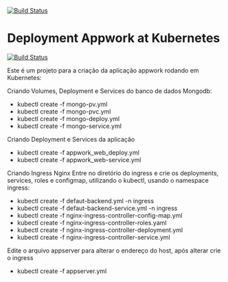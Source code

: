 [![Build Status](https://kubernetes.io/images/nav_logo2.svg?branch=master)](https://kubernetes.io)

# Deployment Appwork at Kubernetes
[![Build Status](https://travis-ci.org/joemccann/dillinger.svg?branch=master)](https://travis-ci.org/joemccann/dillinger)

Este é um projeto para a criação da aplicação appwork rodando em Kubernetes:

 Criando Volumes, Deployment e Services do banco de dados Mongodb:
  - kubectl create -f mongo-pv.yml
  - kubectl create -f mongo-pvc.yml
  - kubectl create -f mongo-deploy.yml
  - kubectl create -f mongo-service.yml
 
  Criando Deployment e Services da aplicação
  - kubectl create -f appwork_web_deploy.yml
  - kubectl create -f appwork_web-service.yml
  
  Criando Ingress Nginx
Entre no diretório do ingress e crie os deployments, services, roles e configmap, utilizando o kubectl, usando o namespace ingress:

  - kubectl create -f defaut-backend.yml -n ingress
  - kubectl create -f defaut-backend-service.yml -n ingress
  - kubectl create -f nginx-ingress-controller-config-map.yml
  - kubectl create -f nginx-ingress-controller-roles.yaml
  - kubectl create -f nginx-ingress-controller-deployment.yml
  - kubectl create -f nginx-ingress-controller-service.yml

Edite o arquivo appserver para alterar o endereço do host, após alterar crie o ingress
  - kubectl create -f appserver.yml
